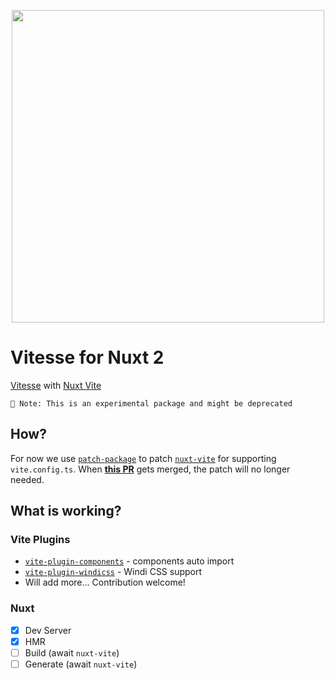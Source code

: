 <p align="center">
<img src="https://user-images.githubusercontent.com/11247099/109278332-6100e780-7853-11eb-9632-ce0b870017e0.png" width="500"/>
</p>

# Vitesse for Nuxt 2

[Vitesse](https://github.com/antfu/vitesse) with [Nuxt Vite](https://github.com/nuxt/vite)

```
🧪 Note: This is an experimental package and might be deprecated
```

## How?

For now we use [`patch-package`](https://github.com/ds300/patch-package) to patch [`nuxt-vite`](https://github.com/nuxt/vite) for supporting `vite.config.ts`. When [**this PR**](https://github.com/nuxt/vite/pull/19) gets merged, the patch will no longer needed.

## What is working?

### Vite Plugins

- [`vite-plugin-components`](https://github.com/antfu/vite-plugin-components) - components auto import
- [`vite-plugin-windicss`](https://github.com/antfu/vite-plugin-windicss) - Windi CSS support
- Will add more... Contribution welcome!

### Nuxt

- [x] Dev Server
- [x] HMR
- [ ] Build (await `nuxt-vite`)
- [ ] Generate (await `nuxt-vite`)
